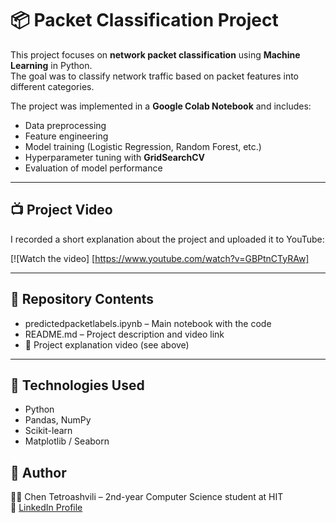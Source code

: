 # 📦 Packet Classification Project

This project focuses on **network packet classification** using **Machine Learning** in Python.  
The goal was to classify network traffic based on packet features into different categories.  

The project was implemented in a **Google Colab Notebook** and includes:
- Data preprocessing  
- Feature engineering  
- Model training (Logistic Regression, Random Forest, etc.)  
- Hyperparameter tuning with **GridSearchCV**  
- Evaluation of model performance  

---

## 📺 Project Video
I recorded a short explanation about the project and uploaded it to YouTube:  

[![Watch the video] [https://www.youtube.com/watch?v=GBPtnCTyRAw]

---

## 📂 Repository Contents
- predictedpacketlabels.ipynb – Main notebook with the code  
- README.md – Project description and video link  
- 🎥 Project explanation video (see above)  

---

## 🚀 Technologies Used
- Python 
- Pandas, NumPy  
- Scikit-learn  
- Matplotlib / Seaborn  



## 📝 Author
👩‍💻 Chen Tetroashvili – 2nd-year Computer Science student at HIT  
📌 [LinkedIn Profile](https://www.linkedin.com/in/chen-tetroashvili-%D7%97%D7%9F-%D7%98%D7%98%D7%A8%D7%95%D7%90%D7%A9%D7%91%D7%99%D7%9C%D7%99-5-%D7%97%D7%95%D7%9E-%D7%97-%D7%99-junior-computer-science/)
